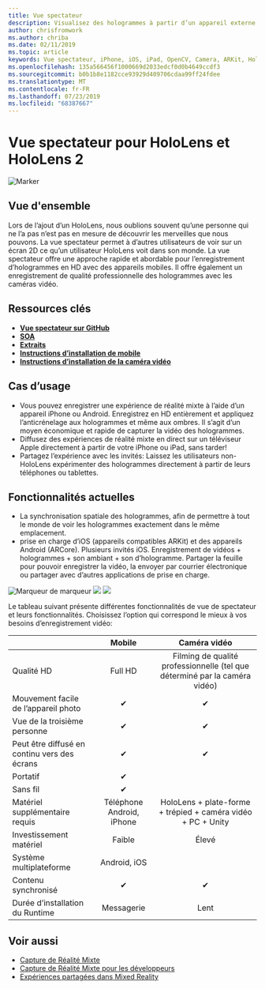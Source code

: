 ```yaml
---
title: Vue spectateur
description: Visualisez des hologrammes à partir d’un appareil externe pour illustrer une expérience de réalité mixte sur un affichage externe ou une vidéo d’enregistrement d’une expérience de réalité mixte.
author: chrisfromwork
ms.author: chriba
ms.date: 02/11/2019
ms.topic: article
keywords: Vue spectateur, iPhone, iOS, iPad, OpenCV, Camera, ARKit, HoloLens, realer, MixedRealityToolkit, Demo, record
ms.openlocfilehash: 135a566456f1000669d2033edcf0d0b4649ccdf3
ms.sourcegitcommit: b0b1b8e1182cce93929d409706cdaa99ff24fdee
ms.translationtype: MT
ms.contentlocale: fr-FR
ms.lasthandoff: 07/23/2019
ms.locfileid: "68387667"
---
```

# <a name="spectator-view-for-hololens-and-hololens-2"></a>Vue spectateur pour HoloLens et HoloLens 2

![Marker](images/SpecViewPhoneHero.jpg)

## <a name="overview"></a>Vue d'ensemble

Lors de l’ajout d’un HoloLens, nous oublions souvent qu’une personne qui ne l’a pas n’est pas en mesure de découvrir les merveilles que nous pouvons. La vue spectateur permet à d’autres utilisateurs de voir sur un écran 2D ce qu’un utilisateur HoloLens voit dans son monde.
La vue spectateur offre une approche rapide et abordable pour l’enregistrement d’hologrammes en HD avec des appareils mobiles. Il offre également un enregistrement de qualité professionnelle des hologrammes avec les caméras vidéo.

## <a name="key-resources"></a>Ressources clés

* [**Vue spectateur sur GitHub**](https://github.com/microsoft/MixedReality-SpectatorView)
* [**SOA**](https://github.com/microsoft/MixedReality-SpectatorView/blob/master/doc/SpectatorView.Architecture.md)
* [**Extraits**](https://github.com/microsoft/MixedReality-SpectatorView/tree/master/samples)
* [**Instructions d’installation de mobile**](https://github.com/microsoft/MixedReality-SpectatorView/blob/master/doc/SpectatorView.Setup.md)
* [**Instructions d’installation de la caméra vidéo**](https://github.com/microsoft/MixedReality-SpectatorView/blob/master/doc/SpectatorView.Setup.VideoCamera.md)

## <a name="use-cases"></a>Cas d’usage
* Vous pouvez enregistrer une expérience de réalité mixte à l’aide d’un appareil iPhone ou Android. Enregistrez en HD entièrement et appliquez l’anticrénelage aux hologrammes et même aux ombres. Il s’agit d’un moyen économique et rapide de capturer la vidéo des hologrammes.
* Diffusez des expériences de réalité mixte en direct sur un téléviseur Apple directement à partir de votre iPhone ou iPad, sans tarder!
* Partagez l’expérience avec les invités: Laissez les utilisateurs non-HoloLens expérimenter des hologrammes directement à partir de leurs téléphones ou tablettes.

## <a name="current-features"></a>Fonctionnalités actuelles

* La synchronisation spatiale des hologrammes, afin de permettre à tout le monde de voir les hologrammes exactement dans le même emplacement.
* prise en charge d’iOS (appareils compatibles ARKit) et des appareils Android (ARCore).
Plusieurs invités iOS.
Enregistrement de vidéos + hologrammes + son ambiant + son d’hologramme.
Partager la feuille pour pouvoir enregistrer la vidéo, la envoyer par courrier électronique ou partager avec d’autres applications de prise en charge.

![Marqueur de marqueur](images/SpecViewPhoneDemo.jpg)
![](images/hololensspectatorview-500px.jpg) ![](images/spectatorview-300px.png)

Le tableau suivant présente différentes fonctionnalités de vue de spectateur et leurs fonctionnalités. Choisissez l’option qui correspond le mieux à vos besoins d’enregistrement vidéo:

|                                      | Mobile                  |                    Caméra vidéo              |
|--------------------------------------|:-----------------------:|:-------------------------------------------:|
| Qualité HD                           |         Full HD         |        Filming de qualité professionnelle (tel que déterminé par la caméra vidéo)      |
| Mouvement facile de l’appareil photo                 |            ✔            |                      ✔                      |
| Vue de la troisième personne                    |            ✔            |                      ✔                      |
| Peut être diffusé en continu vers des écrans           |            ✔            |                      ✔                      |
| Portatif                             |            ✔            |                                             |
| Sans fil                             |            ✔            |                                             |
| Matériel supplémentaire requis         |     Téléphone Android, iPhone    | HoloLens + plate-forme + trépied + caméra vidéo + PC + Unity |
| Investissement matériel                  |           Faible            |                     Élevé                    |
| Système multiplateforme                       |           Android, iOS   |                                             |
| Contenu synchronisé                 |            ✔            |                      ✔                      |
| Durée d’installation du Runtime               |         Messagerie          |                     Lent                    |
## <a name="see-also"></a>Voir aussi

* [Capture de Réalité Mixte](mixed-reality-capture.md) 
* [Capture de Réalité Mixte pour les développeurs](mixed-reality-capture-for-developers.md)
* [Expériences partagées dans Mixed Reality](shared-experiences-in-mixed-reality.md)
